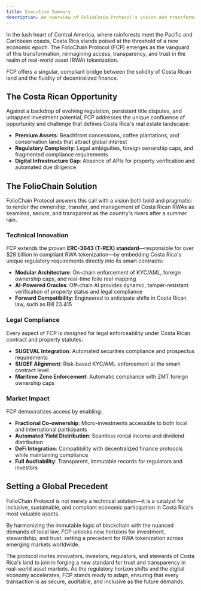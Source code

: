 ```yaml
---
title: Executive Summary
description: An overview of FolioChain Protocol's vision and transformative approach to Costa Rican real estate tokenization
---
```



In the lush heart of Central America, where rainforests meet the Pacific and Caribbean coasts, Costa Rica stands poised at the threshold of a new economic epoch. The FolioChain Protocol (FCP) emerges as the vanguard of this transformation, reimagining access, transparency, and trust in the realm of real-world asset (RWA) tokenization.

<Aside type="note">
FCP offers a singular, compliant bridge between the solidity of Costa Rican land and the fluidity of decentralized finance.
</Aside>

## The Costa Rican Opportunity

Against a backdrop of evolving regulation, persistent title disputes, and untapped investment potential, FCP addresses the unique confluence of opportunity and challenge that defines Costa Rica's real estate landscape:

- **Premium Assets**: Beachfront concessions, coffee plantations, and conservation lands that attract global interest
- **Regulatory Complexity**: Legal ambiguities, foreign ownership caps, and fragmented compliance requirements
- **Digital Infrastructure Gap**: Absence of APIs for property verification and automated due diligence

## The FolioChain Solution

FolioChain Protocol answers this call with a vision both bold and pragmatic: to render the ownership, transfer, and management of Costa Rican RWAs as seamless, secure, and transparent as the country's rivers after a summer rain.

### Technical Innovation

FCP extends the proven **ERC-3643 (T-REX) standard**—responsible for over $28 billion in compliant RWA tokenization—by embedding Costa Rica's unique regulatory requirements directly into its smart contracts:

- **Modular Architecture**: On-chain enforcement of KYC/AML, foreign ownership caps, and real-time folio real mapping
- **AI-Powered Oracles**: Off-chain AI provides dynamic, tamper-resistant verification of property status and legal compliance
- **Forward Compatibility**: Engineered to anticipate shifts in Costa Rican law, such as Bill 23.415

### Legal Compliance

Every aspect of FCP is designed for legal enforceability under Costa Rican contract and property statutes:

- **SUGEVAL Integration**: Automated securities compliance and prospectus requirements
- **SUGEF Alignment**: Risk-based KYC/AML enforcement at the smart contract level
- **Maritime Zone Enforcement**: Automatic compliance with ZMT foreign ownership caps

### Market Impact

FCP democratizes access by enabling:

- **Fractional Co-ownership**: Micro-investments accessible to both local and international participants
- **Automated Yield Distribution**: Seamless rental income and dividend distribution
- **DeFi Integration**: Compatibility with decentralized finance protocols while maintaining compliance
- **Full Auditability**: Transparent, immutable records for regulators and investors

## Setting a Global Precedent

<Aside type="tip">
FolioChain Protocol is not merely a technical solution—it is a catalyst for inclusive, sustainable, and compliant economic participation in Costa Rica's most valuable assets.
</Aside>

By harmonizing the immutable logic of blockchain with the nuanced demands of local law, FCP unlocks new horizons for investment, stewardship, and trust, setting a precedent for RWA tokenization across emerging markets worldwide.

The protocol invites innovators, investors, regulators, and stewards of Costa Rica's land to join in forging a new standard for trust and transparency in real-world asset markets. As the regulatory horizon shifts and the digital economy accelerates, FCP stands ready to adapt, ensuring that every transaction is as secure, auditable, and inclusive as the future demands.